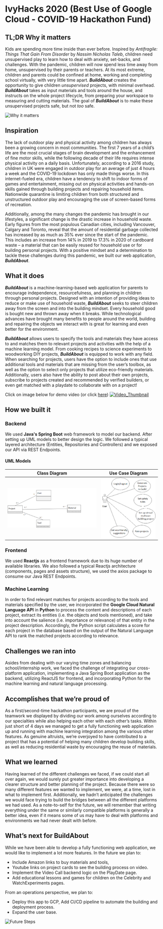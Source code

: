 # IvyHacks 2020 (Best Use of Google Cloud - COVID-19 Hackathon Fund)
## TL;DR Why it matters
Kids are spending more time inside than ever before. Inspired by _Antifragile: Things That Gain From Disorder_ by _Nassim Nicholas Taleb_, children need unsupervised play to learn how to deal with anxiety, set-backs, and challenges. With the pandemic, children will now spend less time away from home, unsupervised by their parents or teachers. At its most extreme, children and parents could be confined at home, working and completing school virtually, with very little time apart. ***BuildAbout*** creates the opportunity to give children _unsupervised_ projects, with minimal overhead. ***BuildAbout*** takes as input materials and tools around the house, and instructs on the whole project lifecycle, from preparing your workspace to measuring and cutting materials. The goal of ***BuildAbout*** is to make these unsupervised projects safe, but not _too_ safe. 

![Why it matters](https://i.imgur.com/5nydNxY.png)

## Inspiration
The lack of outdoor play and physical activity among children has always been a growing concern in most communities. The first 7 years of a child’s life are the most crucial stages of brain development and the enhancement of fine motor skills, while the following decade of their life requires intense physical activity on a daily basis. Unfortunately, according to a 2016 study, children in UK were engaged in outdoor play for an average of just 4 hours a week and the COVID-19 lockdown has only made things worse. In this internet-fueled era, children have a tendency to shift to indoor forms of games and entertainment, missing out on physical activities and hands-on skills gained through building projects and repairing household items. Nationwide quarantine is limiting children from both structured and unstructured outdoor play and encouraging the use of screen-based forms of recreation.

Additionally, among the many changes the pandemic has brought in our lifestyles, a significant change is the drastic increase in household waste. Early figures from the most populous Canadian cities, including Vancouver, Calgary and Toronto, reveal that the amount of residential garbage collected has increased by as much as 35% ever since the start of the pandemic. This includes an increase from 14% in 2019 to 17.3% in 2020 of cardboard waste – a material that can be easily reused for household use or for building personal projects.
With a positive mindset and a determination to tackle these challenges during this pandemic, we built our web application, ***BuildAbout***.

## What it does
***BuildAbout*** is a machine-learning-based web application for parents to encourage independence, resourcefulness, and planning in children through personal projects. Designed with an intention of providing ideas to reduce or make use of household waste, ***BuildAbout*** seeks to steer children away from the screen and into the building mindset. Every household good is bought new and thrown away when it breaks. While technological advances have brought many benefits to people around the world, building and repairing the objects we interact with is great for learning and even better for the environment.

***BuildAbout*** allows users to specify the tools and materials they have access to and matches them to relevant projects and activities with the help of a machine learning model. From cooking recipes to science experiments to woodworking DIY projects, ***BuildAbout*** is equipped to work with any field. When searching for projects, users have the option to include ones that use additional tools and materials that are missing from the user’s toolbox, as well as the option to select only projects that utilize eco-friendly materials. Additionally, users also have the ability to post about their own projects, subscribe to projects created and recommended by verified builders, or even get matched with a playdate to collaborate with on a project!  
  
Click on image below for demo video (or click [here](https://youtu.be/LY9G5bSbvVM))
[![Video_Thumbnail](http://i3.ytimg.com/vi/LY9G5bSbvVM/hqdefault.jpg)](https://youtu.be/LY9G5bSbvVM)

## How we built it
### Backend
We used **Java's Spring Boot** web framework to model our backend. After setting up UML models to better design the logic. We followed a typical layered architecture (Entities, Repositories and Controllers) and we exposed our API via REST Endpoints.

#### UML Models

Class Diagram             |  Use Case Diagram
:-------------------------:|:-------------------------:
![class-diagram](./assets/class-diagram.png)  |  ![usecase-diagram](./assets/usecase-diagram.png)

### Frontend
We used **Reactjs** as a frontend framework due to its huge number of available libraries. We also followed a typical Reactjs architecture (components, pages and assets structure), we used the axios package to consume our Java REST Endpoints.

### Machine Learning
In order to find relevant matches for projects according to the tools and materials specified by the user, we incorporated the **Google Cloud Natural Language API** in **Python** to process the content and descriptions of each project, extract its entities (i.e. the objects and tools mentioned), and take into account the salience (i.e. importance or relevance) of that entity in the project description. Accordingly, the Python script calculates a score for each project in the database based on the output of the Natural Language API to rank the matched projects according to relevance.

## Challenges we ran into
Asides from dealing with our varying time zones and balancing school/internship work, we faced the challenge of integrating our cross-platform application, implementing a Java Spring Boot application as the backend, utilizing ReactJS for frontend, and incorporating Python for the machine learning and natural language processing.

## Accomplishes that we’re proud of
As a first/second-time hackathon participants, we are proud of the teamwork we displayed by dividing our work among ourselves according to our specialties while also helping each other with each other’s tasks. Within just short of 4 days we managed to get a fully functioning web application up and running with machine learning integration among the various other features. As genuine altruists, we’re overjoyed to have contributed to a project that has a potential of helping many children develop building skills, as well as reducing residential waste by encouraging the reuse of materials.

## What we learned
Having learned of the different challenges we faced, if we could start all over again, we would surely put greater importance into developing a clearer structure and better planning of the project. Because there were so many different features we wanted to implement, we were, at a time, lost in what to implement first. Additionally, we hadn’t anticipated the challenges we would face trying to build the bridges between all the different platforms we had used. As a note-to-self for the future, we will remember that writing everything under the same or similarly compatible platforms is generally a better idea, even if it means some of us may have to deal with platforms and environments we had never dealt with before.

## What’s next for BuildAbout
While we have been able to develop a fully functioning web application, we would like to implement a lot more features.
In the future we plan to: 
- Include Amazon links to buy materials and tools, 
- Youtube links on project cards to see the building process on video. 
- Implement the Video Call backend logic on the PlayDate page. 
- Add educational lessons and games for children on the Celebrity and WatchExperiments pages.

From an operations perspective, we plan to:
- Deploy this app to GCP, Add CI/CD pipeline to automate the building and deployment process. 
- Expand the user base. 

![Future Steps](https://i.imgur.com/CeSKPmW.png)